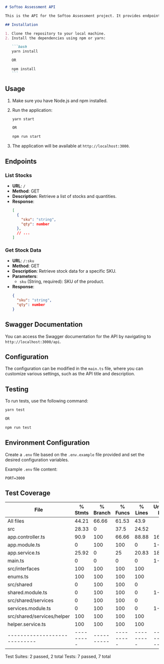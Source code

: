 ````markdown
# Softoo Assessment API

This is the API for the Softoo Assessment project. It provides endpoints to manage and retrieve stock data.

## Installation

1. Clone the repository to your local machine.
2. Install the dependencies using npm or yarn:

   ```bash
   yarn install

   OR

   npm install
   ```
````

## Usage

1. Make sure you have Node.js and npm installed.
2. Run the application:

   ```bash
   yarn start

   OR

   npm run start
   ```

3. The application will be available at `http://localhost:3000`.

## Endpoints

### List Stocks

- **URL**: `/`
- **Method**: GET
- **Description**: Retrieve a list of stocks and quantities.
- **Response**:
  ```json
  [
    {
      "sku": "string",
      "qty": number
    },
    // ...
  ]
  ```

### Get Stock Data

- **URL**: `/:sku`
- **Method**: GET
- **Description**: Retrieve stock data for a specific SKU.
- **Parameters**:
  - `sku` (String, required): SKU of the product.
- **Response**:
  ```json
  {
    "sku": "string",
    "qty": number
  }
  ```

## Swagger Documentation

You can access the Swagger documentation for the API by navigating to `http://localhost:3000/api`.

## Configuration

The configuration can be modified in the `main.ts` file, where you can customize various settings, such as the API title and description.

## Testing

To run tests, use the following command:

```bash
yarn test

OR

npm run test
```

## Environment Configuration

Create a `.env` file based on the `.env.example` file provided and set the desired configuration variables.

Example `.env` file content:

```env
PORT=3000
```

## Test Coverage

| File                         | % Stmts   | % Branch   | % Funcs   | % Lines   | Uncovered Line #s   |
| ---------------------------- | --------- | ---------- | --------- | --------- | ------------------- |
| All files                    | 44.21     | 66.66      | 61.53     | 43.9      |
| src                          | 28.33     | 0          | 37.5      | 24.52     |
| app.controller.ts            | 90.9      | 100        | 66.66     | 88.88     | 16                  |
| app.module.ts                | 0         | 100        | 100       | 0         | 1-12                |
| app.service.ts               | 25.92     | 0          | 25        | 20.83     | 18-62               |
| main.ts                      | 0         | 0          | 0         | 0         | 1-31                |
| src/interfaces               | 100       | 100        | 100       | 100       |
| enums.ts                     | 100       | 100        | 100       | 100       |
| src/shared                   | 0         | 100        | 100       | 0         |
| shared.module.ts             | 0         | 100        | 100       | 0         | 1-8                 |
| src/shared/services          | 0         | 100        | 100       | 0         |
| services.module.ts           | 0         | 100        | 100       | 0         | 1-8                 |
| src/shared/services/helper   | 100       | 100        | 100       | 100       |
| helper.service.ts            | 100       | 100        | 100       | 100       |
| ---------------------------- | --------- | ---------- | --------- | --------- | ------------------- |

Test Suites: 2 passed, 2 total
Tests: 7 passed, 7 total
